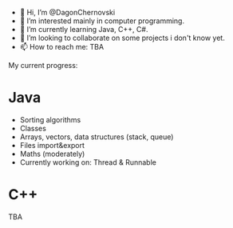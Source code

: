 - 👋 Hi, I’m @DagonChernovski
- 👀 I’m interested mainly in computer programming.
- 🌱 I’m currently learning Java, C++, C#.
- 💞️ I’m looking to collaborate on some projects i don't know yet.
- 📫 How to reach me: TBA

<!---
DagonChernovski/DagonChernovski is a ✨ special ✨ repository because its `README.md` (this file) appears on your GitHub profile.
You can click the Preview link to take a look at your changes.
--->

My current progress:
# Java
* Sorting algorithms
* Classes
* Arrays, vectors, data structures (stack, queue)
* Files import&export
* Maths (moderately)
* Currently working on: Thread & Runnable
# C++
TBA
